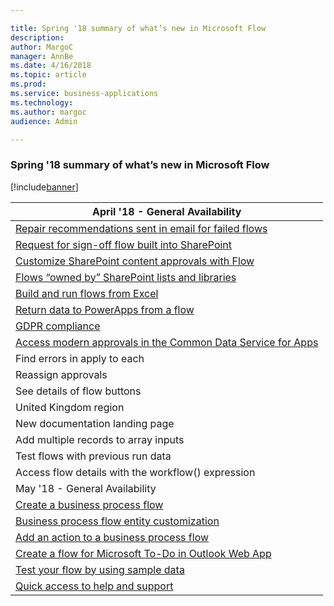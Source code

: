 ```yaml
---

title: Spring '18 summary of what’s new in Microsoft Flow
description: 
author: MargoC
manager: AnnBe
ms.date: 4/16/2018
ms.topic: article
ms.prod: 
ms.service: business-applications
ms.technology: 
ms.author: margoc
audience: Admin

---
```

### Spring '18 summary of what’s new in Microsoft Flow

[!include[banner](../../includes/banner.md)]




| April '18 - General Availability                                                             |
|----------------------------------------------------------------------------------------------|
| [Repair recommendations sent in email for failed flows](repair-recommendations-sent-in-email-for-failed-flows.md)       |
| [Request for sign-off flow built into SharePoint](request-for-sign-off-flow-built-into-sharepoint.md)                    |
| [Customize SharePoint content approvals with Flow](customize-sharepoint-content-approvals-with-flow.md)           |
| [Flows “owned by” SharePoint lists and libraries](flows-owned-by-sharepoint-lists-and-libraries) |
| [Build and run flows from Excel](build-and-run-flows-from-excel.md)                                            |
| [Return data to PowerApps from a flow](return-data-to-powerapps-from-a-flow)                                     |
| [GDPR compliance](gdpr-compliance.md)                                                        |
| [Access modern approvals in the Common Data Service for Apps](access-modern-approvals-in-the-common-data-service-for-apps.md)     |
| Find errors in apply to each                                                                 |
| Reassign approvals                                                                           |
| See details of flow buttons                                                                  |
| United Kingdom region                                                                        |
| New documentation landing page                                                               |
| Add multiple records to array inputs                                                         |
| Test flows with previous run data                                                            |
| Access flow details with the workflow() expression                                           |
| May '18 - General Availability                                                               |
| [Create a business process flow](create-a-business-process-flow.md)                                        |
| [Business process flow entity customization](business-process-flow-entity-customization.md)                        |
| [Add an action to a business process flow](add-an-action-to-a-business-process-flow.md)                                  |
| [Create a flow for Microsoft To-Do in Outlook Web App](create-a-flow-for-microsoft-to-do-in-outlook-web-app.md)                      |
| [Test your flow by using sample data](test-your-flow-by-using-sample-data.md)                                      |
| [Quick access to help and support](quick-access-to-help-and-support.md)                                        |
